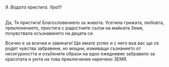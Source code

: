 ###### 9. Водата пристига. Ура!!!

Да, Тя пристига! Благословението за живота. Усетила грижата, любовта, преклонението, пристига с радостните сълзи на майката Земя, почувствала осъзнаването на децата си. 

Всичко е за всички и завинаги! Ще имате успех и с него във вас ще се родят чувства забравени, но мощни, измиващи съзнанието от несигурността и озъбените образи на едно ежедневие забравило за красотата и уюта на това приключение наречено ЗЕМЯ.       
